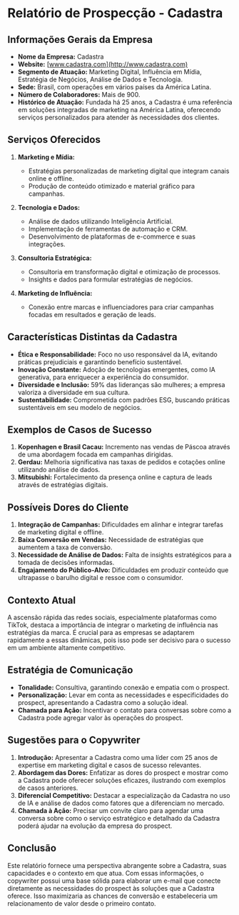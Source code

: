 # Relatório de Prospecção - Cadastra

## Informações Gerais da Empresa
- **Nome da Empresa:** Cadastra
- **Website:** [www.cadastra.com](http://www.cadastra.com)
- **Segmento de Atuação:** Marketing Digital, Influência em Mídia, Estratégia de Negócios, Análise de Dados e Tecnologia.
- **Sede:** Brasil, com operações em vários países da América Latina.
- **Número de Colaboradores:** Mais de 900.
- **Histórico de Atuação:** Fundada há 25 anos, a Cadastra é uma referência em soluções integradas de marketing na América Latina, oferecendo serviços personalizados para atender às necessidades dos clientes.

## Serviços Oferecidos
1. **Marketing e Mídia:**
   - Estratégias personalizadas de marketing digital que integram canais online e offline.
   - Produção de conteúdo otimizado e material gráfico para campanhas.
   
2. **Tecnologia e Dados:**
   - Análise de dados utilizando Inteligência Artificial.
   - Implementação de ferramentas de automação e CRM.
   - Desenvolvimento de plataformas de e-commerce e suas integrações.
   
3. **Consultoria Estratégica:**
   - Consultoria em transformação digital e otimização de processos.
   - Insights e dados para formular estratégias de negócios.

4. **Marketing de Influência:**
   - Conexão entre marcas e influenciadores para criar campanhas focadas em resultados e geração de leads.

## Características Distintas da Cadastra
- **Ética e Responsabilidade:** Foco no uso responsável da IA, evitando práticas prejudiciais e garantindo benefício sustentável.
- **Inovação Constante:** Adoção de tecnologias emergentes, como IA generativa, para enriquecer a experiência do consumidor.
- **Diversidade e Inclusão:** 59% das lideranças são mulheres; a empresa valoriza a diversidade em sua cultura.
- **Sustentabilidade:** Comprometida com padrões ESG, buscando práticas sustentáveis em seu modelo de negócios.

## Exemplos de Casos de Sucesso
1. **Kopenhagen e Brasil Cacau:** Incremento nas vendas de Páscoa através de uma abordagem focada em campanhas dirigidas.
2. **Gerdau:** Melhoria significativa nas taxas de pedidos e cotações online utilizando análise de dados.
3. **Mitsubishi:** Fortalecimento da presença online e captura de leads através de estratégias digitais.

## Possíveis Dores do Cliente
1. **Integração de Campanhas:** Dificuldades em alinhar e integrar tarefas de marketing digital e offline.
2. **Baixa Conversão em Vendas:** Necessidade de estratégias que aumentem a taxa de conversão.
3. **Necessidade de Análise de Dados:** Falta de insights estratégicos para a tomada de decisões informadas.
4. **Engajamento do Público-Alvo:** Dificuldades em produzir conteúdo que ultrapasse o barulho digital e ressoe com o consumidor.

## Contexto Atual
A ascensão rápida das redes sociais, especialmente plataformas como TikTok, destaca a importância de integrar o marketing de influência nas estratégias da marca. É crucial para as empresas se adaptarem rapidamente a essas dinâmicas, pois isso pode ser decisivo para o sucesso em um ambiente altamente competitivo.

## Estratégia de Comunicação
- **Tonalidade:** Consultiva, garantindo conexão e empatia com o prospect.
- **Personalização:** Levar em conta as necessidades e especificidades do prospect, apresentando a Cadastra como a solução ideal.
- **Chamada para Ação:** Incentivar o contato para conversas sobre como a Cadastra pode agregar valor às operações do prospect.

## Sugestões para o Copywriter
1. **Introdução:** Apresentar a Cadastra como uma líder com 25 anos de expertise em marketing digital e casos de sucesso relevantes.
2. **Abordagem das Dores:** Enfatizar as dores do prospect e mostrar como a Cadastra pode oferecer soluções eficazes, ilustrando com exemplos de casos anteriores.
3. **Diferencial Competitivo:** Destacar a especialização da Cadastra no uso de IA e análise de dados como fatores que a diferenciam no mercado.
4. **Chamada à Ação:** Precisar um convite claro para agendar uma conversa sobre como o serviço estratégico e detalhado da Cadastra poderá ajudar na evolução da empresa do prospect.

## Conclusão
Este relatório fornece uma perspectiva abrangente sobre a Cadastra, suas capacidades e o contexto em que atua. Com essas informações, o copywriter possui uma base sólida para elaborar um e-mail que conecte diretamente as necessidades do prospect às soluções que a Cadastra oferece. Isso maximizaria as chances de conversão e estabeleceria um relacionamento de valor desde o primeiro contato.